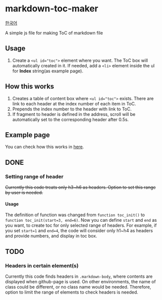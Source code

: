 # markdown-toc-maker

[한국어](https://github.com/Orb-H/markdown-toc-maker/blob/main/README.md)

A simple js file for making ToC of markdown file

## Usage

1. Create a `<ul id="toc">` element where you want. The ToC box will automatically created in it. If needed, add a `<li>` element inside the ul for **Index** string(as example page).

## How this works

1. Creates a table of content box where `<ul id="toc">` exists. There are link to each header at the index number of each item in ToC.
1. Prepends the index number to the header with link to ToC.
1. If fragment to header is defined in the address, scroll will be automatically set to the corresponding header after 0.5s.

## Example page

You can check how this works in [here](https://orb-h.github.io/markdown-toc-maker/example).

## DONE

### Setting range of header

~~Currently this code treats only h3~h6 as headers. Option to set this range by user is needed.~~

#### Usage

The definition of function was changed from `function toc_init()` to `function toc_init(start=3, end=6)`. Now you can define `start` and `end` as you want, to create toc for only selected range of headers. For example, if you set `start=1` and `end=4`, the code will consider only h1~h4 as headers and provide numbers, and display in toc box.

## TODO

### Headers in certain element(s)

Currently this code finds headers in `.markdown-body`, where contents are displayed when github-page is used. On other environments, the name of class could be different, or no class name would be needed. Therefore, option to limit the range of elements to check headers is needed.